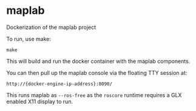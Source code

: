 # maplab

Dockerization of the maplab project

To run, use make:

    make

This will build and run the docker container with the maplab components.

You can then pull up the maplab console via the floating TTY session at:

    http://{docker-engine-ip-address}:8090/

This runs maplab as `--ros-free` as the `roscore` runtime requires a GLX enabled X11 display to run.

